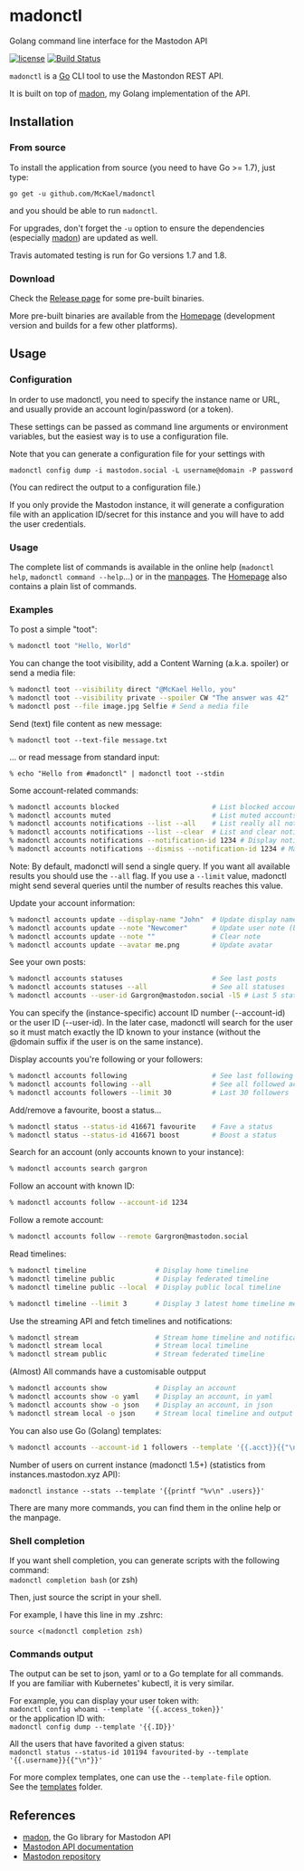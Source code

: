 # madonctl

Golang command line interface for the Mastodon API

[![license](https://img.shields.io/badge/license-MIT-blue.svg?style=flat)](https://raw.githubusercontent.com/McKael/madonctl/master/LICENSE)
[![Build Status](https://travis-ci.org/McKael/madonctl.svg?branch=master)](https://travis-ci.org/McKael/madonctl)

`madonctl` is a [Go](https://golang.org/) CLI tool to use the Mastondon REST API.

It is built on top of [madon](https://github.com/McKael/madon), my Golang implementation of the API.

## Installation

### From source

To install the application from source (you need to have Go >= 1.7), just type:

    go get -u github.com/McKael/madonctl

and you should be able to run `madonctl`.

For upgrades, don't forget the `-u` option to ensure the dependencies
(especially [madon](https://github.com/McKael/madon)) are updated as well.

Travis automated testing is run for Go versions 1.7 and 1.8.

### Download

Check the [Release page](https://github.com/McKael/madonctl/releases) for some pre-built binaries.

More pre-built binaries are available from the [Homepage](https://lilotux.net/~mikael/pub/madonctl/) (development version and builds for a few other platforms).

## Usage

### Configuration

In order to use madonctl, you need to specify the instance name or URL, and
usually provide an account login/password (or a token).

These settings can be passed as command line arguments or environment variables,
but the easiest way is to use a configuration file.

Note that you can generate a configuration file for your settings with

`madonctl config dump -i mastodon.social -L username@domain -P password`

(You can redirect the output to a configuration file.)

If you only provide the Mastodon instance, it will generate a configuration file with an application ID/secret for this instance and you will have to add the user credentials.

### Usage

The complete list of commands is available in the online help (`madonctl help`, `madonctl command --help`...)
or in the [manpages](https://lilotux.net/~mikael/pub/madonctl/manual/html/).  The [Homepage](https://lilotux.net/~mikael/pub/madonctl/) also contains a plain list of commands.

### Examples

To post a simple "toot":
``` sh
% madonctl toot "Hello, World"
```

You can change the toot visibility, add a Content Warning (a.k.a. spoiler) or send a media file:
``` sh
% madonctl toot --visibility direct "@McKael Hello, you"
% madonctl toot --visibility private --spoiler CW "The answer was 42"
% madonctl post --file image.jpg Selfie # Send a media file
```

Send (text) file content as new message:
```
% madonctl toot --text-file message.txt
```

... or read message from standard input:
```
% echo "Hello from #madonctl" | madonctl toot --stdin
```

Some account-related commands:
``` sh
% madonctl accounts blocked                       # List blocked accounts
% madonctl accounts muted                         # List muted accounts
% madonctl accounts notifications --list --all    # List really all notifications
% madonctl accounts notifications --list --clear  # List and clear notifications
% madonctl accounts notifications --notification-id 1234 # Display notification
% madonctl accounts notifications --dismiss --notification-id 1234 # Mastodon 1.3+
```

Note: By default, madonctl will send a single query.  If you want all available
results you should use the `--all` flag.  If you use a `--limit` value,
madonctl might send several queries until the number of results reaches this
value.

Update your account information:
``` sh
% madonctl accounts update --display-name "John"  # Update display name
% madonctl accounts update --note "Newcomer"      # Update user note (bio)
% madonctl accounts update --note ""              # Clear note
% madonctl accounts update --avatar me.png        # Update avatar
```

See your own posts:
``` sh
% madonctl accounts statuses                      # See last posts
% madonctl accounts statuses --all                # See all statuses
% madonctl accounts --user-id Gargron@mastodon.social -l5 # Last 5 statuses
```

You can specify the (instance-specific) account ID number (--account-id) or
the user ID (--user-id).  In the later case, madonctl will search for the
user so it must match exactly the ID known to your instance (without the
@domain suffix if the user is on the same instance).

Display accounts you're following or your followers:
``` sh
% madonctl accounts following                     # See last following
% madonctl accounts following --all               # See all followed accounts
% madonctl accounts followers --limit 30          # Last 30 followers
```

Add/remove a favourite, boost a status...
``` sh
% madonctl status --status-id 416671 favourite    # Fave a status
% madonctl status --status-id 416671 boost        # Boost a status
```

Search for an account (only accounts known to your instance):
``` sh
% madonctl accounts search gargron
```

Follow an account with known ID:
``` sh
% madonctl accounts follow --account-id 1234
```

Follow a remote account:
``` sh
% madonctl accounts follow --remote Gargron@mastodon.social
```

Read timelines:
``` sh
% madonctl timeline                 # Display home timeline
% madonctl timeline public          # Display federated timeline
% madonctl timeline public --local  # Display public local timeline

% madonctl timeline --limit 3       # Display 3 latest home timeline messages
```

Use the streaming API and fetch timelines and notifications:
``` sh
% madonctl stream                   # Stream home timeline and notifications
% madonctl stream local             # Stream local timeline
% madonctl stream public            # Stream federated timeline
```

(Almost) All commands have a customisable outpput
``` sh
% madonctl accounts show            # Display an account
% madonctl accounts show -o yaml    # Display an account, in yaml
% madonctl accounts show -o json    # Display an account, in json
% madonctl stream local -o json     # Stream local timeline and output to JSON
```

You can also use Go (Golang) templates:
``` sh
% madonctl accounts --account-id 1 followers --template '{{.acct}}{{"\n"}}'
```

Number of users on current instance (madonctl 1.5+) (statistics from instances.mastodon.xyz API):
```
madonctl instance --stats --template '{{printf "%v\n" .users}}'
```

There are many more commands, you can find them in the online help or the manpage.


### Shell completion

If you want shell completion, you can generate scripts with the following command: \
`madonctl completion bash` (or zsh)

Then, just source the script in your shell.

For example, I have this line in my .zshrc:

`source <(madonctl completion zsh)`

### Commands output

The output can be set to json, yaml or to a Go template for all commands.\
If you are familiar with Kubernetes' kubectl, it is very similar.

For example, you can display your user token with:\
`madonctl config whoami --template '{{.access_token}}'`\
or the application ID with:\
`madonctl config dump --template '{{.ID}}'`

All the users that have favorited a given status:\
`madonctl status --status-id 101194 favourited-by --template '{{.username}}{{"\n"}}'`

For more complex templates, one can use the `--template-file` option.\
See the [templates](templates) folder.

## References

- [madon](https://github.com/McKael/madon), the Go library for Mastodon API
- [Mastodon API documentation](https://github.com/tootsuite/documentation/blob/master/Using-the-API/API.md)
- [Mastodon repository](https://github.com/tootsuite/mastodon)
